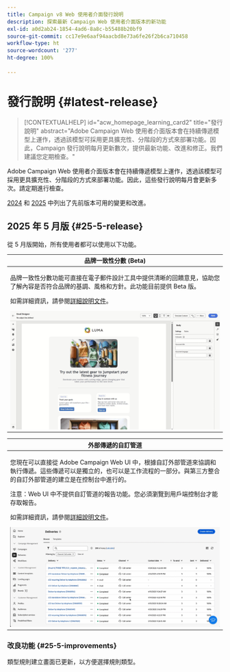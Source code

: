 ```yaml
---
title: Campaign v8 Web 使用者介面發行說明
description: 探索最新 Campaign Web 使用者介面版本的新功能
exl-id: a0d2ab24-1854-4ad6-8a8c-b55488b20bf9
source-git-commit: cc17e9e6aaf94aacbd8e73a6fe26f2b6ca710458
workflow-type: ht
source-wordcount: '277'
ht-degree: 100%

---
```


# 發行說明 {#latest-release}

>[!CONTEXTUALHELP]
>id="acw_homepage_learning_card2"
>title="發行說明"
>abstract="Adobe Campaign Web 使用者介面版本會在持續傳遞模型上運作，透過該模型可採用更具擴充性、分階段的方式來部署功能。因此，Campaign 發行說明每月更新數次，提供最新功能、改進和修正。我們建議您定期檢查。"

Adobe Campaign Web 使用者介面版本會在持續傳遞模型上運作，透過該模型可採用更具擴充性、分階段的方式來部署功能。因此，這些發行說明每月會更新多次。請定期進行檢查。

[2024](release-notes-24.md) 和 [2025](release-notes-25.md) 中列出了先前版本可用的變更和改進。

## 2025 年 5 月版 {#25-5-release}

從 5 月版開始，所有使用者都可以使用以下功能。

<table>
<thead>
<tr>
<th><strong>品牌一致性分數 (Beta)</strong><br/></th>
</tr>
</thead>
<tbody>
<tr>
<td>
<p>品牌一致性分數功能可直接在電子郵件設計工具中提供清晰的回饋意見，協助您了解內容是否符合品牌的基調、風格和方針。此功能目前提供 Beta 版。</p>
<p>如需詳細資訊，請參閱<a href="../content/brands-score.md">詳細說明文件</a>。</p>
<img src="assets/do-not-localize/brand-score.gif">
</td>
</tr>
</tbody>
</table>

<table>
<thead>
<tr>
<th><strong>外部傳遞的自訂管道</strong><br/></th>
</tr>
</thead>
<tbody>
<tr>
<td>
<p>您現在可以直接從 Adobe Campaign Web UI 中，根據自訂外部管道來協調和執行傳遞。這些傳遞可以是獨立的，也可以是工作流程的一部分。與第三方整合的自訂外部管道的建立是在控制台中進行的。</p>
<p>注意：Web UI 中不提供自訂管道的報告功能。您必須瀏覽到用戶端控制台才能存取報告。</p>
<p>如需詳細資訊，請參閱<a href="../call-center/gs-custom-channel.md">詳細說明文件</a>。</p>
<img src="assets/do-not-localize/custom-channel.gif">
</td>
</tr>
</tbody>
</table>

### 改良功能 {#25-5-improvements}

類型規則建立畫面已更新，以方便選擇規則類型。
